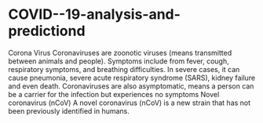 # COVID--19-analysis-and-predictiond
Corona Virus Coronaviruses are zoonotic viruses (means transmitted between animals and people). Symptoms include from fever, cough, respiratory symptoms, and breathing difficulties. In severe cases, it can cause pneumonia, severe acute respiratory syndrome (SARS), kidney failure and even death. Coronaviruses are also asymptomatic, means a person can be a carrier for the infection but experiences no symptoms Novel coronavirus (nCoV) A novel coronavirus (nCoV) is a new strain that has not been previously identified in humans.
